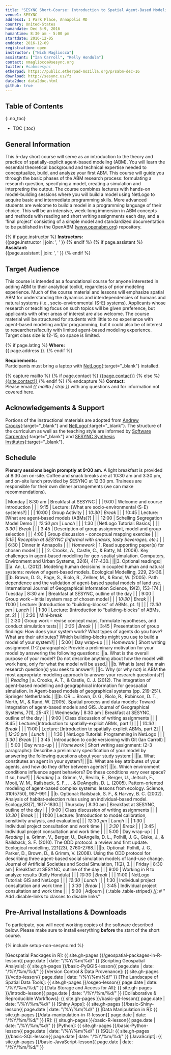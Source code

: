 ```yaml
---
title: "SESYNC Short-Course: Introduction to Spatial Agent-Based Modeling"
venue1: SESYNC
address1: 1 Park Place, Annapolis MD
country: United-States
humandate: Dec 5-9, 2016
humantime: 8:30 am - 5:00 pm
startdate: 2016-12-05
enddate: 2016-12-09
registration: open
instructor: ["Nick Magliocca"]
assistant: ["Ian Carroll", "Kelly Hondula"]
contact: nmagliocca@sesync.org
twitter: #sabmsesync
etherpad: https://public.etherpad-mozilla.org/p/sabm-dec-16
download: http://sesync.us/fz
data2doc: data2doc.html
github: true
---
```


[//]: # " Edit the values in the parameter block above to be appropriate for your bootcamp. "
[//]: # " Please use three-letter month names for the 'humandate' field. "

## Table of Contents
{:.no_toc}

* TOC
{:toc}

## General Information

This 5-day short course will serve as an introduction to the theory and practice of spatially-explicit agent-based modeling (ABM). You will learn the essential theoretical background and technical expertise needed to conceptualize, build, and analyze your first ABM. This course will guide you through the basic phases of the ABM research process: formulating a research question, specifying a model, creating a simulation and interpreting the output. The course combines lectures with hands-on model-building sessions where you will build a model using NetLogo to acquire basic and intermediate programming skills. More advanced students are welcome to build a model in a programming language of their choice. This will be an intensive, week-long immersion in ABM concepts and methods with reading and short writing assignments each day, and a ‘final project’ consisting of a simple model and standardized documentation to be published in the OpenABM (www.openabm.org) repository.

[//]: # " This block displays the instructors' names if they are available. "

{% if page.instructor %}
  **Instructors:**  
  {{page.instructor | join: ', ' }}
{% endif %}
{% if page.assistant %}
  **Assistant:**  
  {{page.assistant | join: ', ' }}
{% endif %}

[//]: # " Modify this block to reflect the target audience for your bootcamp. "
[//]: # " In particular, if it is only open to people from a particular institution, "
[//]: # " or if specialized prerequisite knowledge is required, please mention that. "

## Target Audience

This course is intended as a foundational course for anyone interested in adding ABM to their analytical toolkit, regardless of prior modeling experience. Much of the course material and lessons will emphasize spatial ABM for understanding the dynamics and interdependencies of humans and natural systems (i.e., socio-environmental (S-E) systems). Applicants whose research or teaching focus on such topics will be given preference, but applicants with other areas of interest are also welcome. The course material will be structured for students with little to no experience with agent-based modeling and/or programming, but it could also be of interest to researchers/faculty with limited agent-based modeling experience. Target class size is 12-15, so space is limited. 

[//]: # " This block displays the address and links to a map showing directions. "
{% if page.latlng %}
  **Where:**  
  {{ page.address }}.
{% endif %}

[//]: # " Modify the block below if there are any special requirements. "

**Requirements:**  
Participants must bring a laptop with [NetLogo](https://ccl.northwestern.edu/netlogo/){:target="_blank"} installed.

[//]: # " The following block automatically inserts a contact email address if one has been specified for the page. "
[//]: # " If one hasn't, this block inserts the generic contact address for Software Carpentry. "

{% capture mailto %}
  {% if page.contact %}
    <a href='mailto:{{page.contact}}'>{{page.contact}}</a>
  {% else %}
    <a href='mailto:{{site.contact}}'>{{site.contact}}</a>
  {% endif %}
{% endcapture %}
**Contact:**  
Please email *{{ mailto | strip }}* with any questions and for information not covered here.

## Acknowledgements & Support
Portions of the instructional materials are adopted from [Andrew Crooks](http://www.gisagents.org/){:target="_blank"} and [NetLogo](https://ccl.northwestern.edu/netlogo/){:target="_blank"}.
The structure of the curriculum as well as the teaching style are informed by [Software Carpentry](http://software-carpentry.org){:target="_blank"} and [SESYNC Synthesis Institutes](https://github.com/SESYNC-ci){:target="_blank"}.


[//]: # " Edit this block to show the syllabus and schedule for your bootcamp. "

## Schedule

**Plenary sessions begin promptly at 9:00 am.** A light breakfast is provided at 8:30 am on-site. Coffee and snack breaks are at 10:30 am and 3:30 pm, and on-site lunch provided by SESYNC at 12:30 pm. Trainees are responsible for their own dinner arrangements (we can make recommendations).

| Monday    | 8:30 am	 | Breakfast at SESYNC													|
|           | 9:00       | Welcome and course introduction                                      |
|           | 9:15       | Lecture: [What are socio-environmental (S-E) systems?]               |
|			| 10:00		 | Group Activity
|           | *10:30*    | *Break*                                                              |
|           | 10:45      | Lecture: [What are agent-based models (ABMs)?]                       |
|			| 12:00		 | Schelling Segregation Model Demo
|           | *12:30 pm* | *Lunch*                                                              |
|           | 1:30       | [NetLogo Tutorial: Basics]				                            |
|           | *3:30*     | *Break*                                                              |
|           | 3:45       | Description of group assignment, model and group selection           |
|			| 4:00		 | Group discussion - conceptual mapping exercise						|
|           | *5:15*     | *Reception at SESYNC (informal with snacks, tasty beverages, etc.)*  |
|           | 6:30       | Dinner in Annapolis												    |
|			| *Homework* | 1. Read supporting paper(s) for chosen model							|
|			|			 | 2. Crooks, A., Castle, C., & Batty, M. (2008). Key challenges in agent-based modelling for geo-spatial simulation. Computers, Environment and Urban Systems, 32(6), 417-430.|
|||3. Optional readings:|
|||a. An, L. (2012). Modeling human decisions in coupled human and natural systems: review of agent-based models. Ecological Modelling, 229, 25-36.|
|||b. Brown, D. G., Page, S., Riolo, R., Zellner, M., & Rand, W. (2005). Path dependence and the validation of agent-based spatial models of land use. International Journal of Geographical Information Science, 19(2), 153-174.|
| Tuesday   | 8:30 am	 | Breakfast at SESYNC, outline of the day								|
|           | 9:00       | Group work – initial system map of chosen model                      |
|           | *10:30*    | *Break*                                                              |
|           | 11:00      | Lecture: [Introduction to “building-blocks” of ABMs, pt. 1]        	|
|           | *12:30 pm* | *Lunch*                                                              |
|           | 1:30       | Lecture: [Introduction to “building-blocks” of ABMs, pt. 2]			|
|			| 2:20		 | Mini-break		
|           | 2:30       | Group work – revise concept maps, formulate hypotheses, and conduct simulation tests|
|           | *3:30*     | *Break*                                                              |
|           | 3:45       | Presentation of group findings: How does your system work? What types of agents do you have? What are their attributes? Which building-blocks might you use to build a model of your system?|
|			| 5:00		 | Day wrap-up															|
|			| *Homework* | Short writing assignment (1-2 paragraphs): Provide a preliminary motivation for your model by answering the following questions:
|||a.	What is the overall purpose of your model? Do not describe anything about how the model will work here, only for what the model will be used.|
|||b.	What is (are) the main research question(s) you seek to answer?|
|||c.	Why (or why not) is ABM the most appropriate modeling approach to answer your research question(s)?|
|			| *Reading*  | a.	Crooks, A. T., & Castle, C. J. (2012). The integration of agent-based modelling and geographical information for geospatial simulation. In Agent-based models of geographical systems (pp. 219-251). Springer Netherlands.|
|||b.	OR … Brown, D. G., Riolo, R., Robinson, D. T., North, M., & Rand, W. (2005). Spatial process and data models: Toward integration of agent-based models and GIS. Journal of Geographical Systems, 7(1), 25-47.|
| Wednesday | 8:30 am	 | Breakfast at SESYNC, outline of the day								|
|           | 9:00       | Class discussion of writing assignments		                        |
|			| 9:45		 | Lecture:[Introduction to spatially-explicit ABMs, part 1]			|
|           | *10:30*    | *Break*                                                              |
|           | 11:00      | Lecture: [Introduction to spatially-explicit ABMs, part 2]        	|
|           | *12:30 pm* | *Lunch*                                                              |
|           | 1:30       | NetLogo Tutorial: Programming in NetLogo								|
|           | *3:30*     | *Break*                                                              |
|           | 3:45       | Introduction to code versioning with Git (Ian Carroll)		        |
|			| 5:00		 | Day wrap-up															|
|			| *Homework* | Short writing assignment: (2-3 paragraphs): Describe a preliminary specification of your model by answering the following questions about your study system:|
|||a.	What constitutes an agent in your system?|
|||b.	What are key attributes of your agents, and how do they differ between agents?|
|||c.	Which environment conditions influence agent behaviors? Do these conditions vary over space? If so, how?|
|			| *Reading*  | a.	Grimm, V., Revilla, E., Berger, U., Jeltsch, F., Mooij, W. M., Railsback, S. F., ... & DeAngelis, D. L. (2005). Pattern-oriented modeling of agent-based complex systems: lessons from ecology. Science, 310(5750), 987-991.|
|||b.	Optional: Railsback, S. F., & Harvey, B. C. (2002). Analysis of habitat-selection rules using an individual-based model. Ecology,83(7), 1817-1830.|
| Thursday  | 8:30 am	 | Breakfast at SESYNC, outline of the day								|
|			| 9:00       | Class discussion of writing assignments                              |
|           | *10:30*    | *Break*                                                              |
|           | 11:00      | Lecture: [Introduction to model calibration, sensitivity analysis, and evaluation]|
|           | *12:30 pm* | *Lunch*                                                              |
|           | 1:30       | Individual project consultation and work time                        |
|           | *3:30*     | *Break*                                                              |
|           | 3:45       | Individual project consultation and work time                        |
|			| 5:00		 | Day wrap-up															|
|			| *Reading*  | a.	Grimm, V., Berger, U., DeAngelis, D. L., Polhill, J. G., Giske, J., & Railsback, S. F. (2010). The ODD protocol: a review and first update. Ecological modelling, 221(23), 2760-2768.|
|||b.	Optional: Polhill, J. G., Parker, D., Brown, D., & Grimm, V. (2008). Using the ODD protocol for describing three agent-based social simulation models of land-use change. Journal of Artificial Societies and Social Simulation, 11(2), 3.|
| Friday    | 8:30 am	 | Breakfast at SESYNC, outline of the day								|
|			| 9:00       | Working in R to analyze results (Kelly Hondula)			        |
|           | *10:30*    | *Break*                                                              |
|			| 11:00      | NetLogo Tutorial: GIS and NetLogo          							|
|           | *12:30*    | *Lunch*                                                              |
|           | 1:30       | Individual project consultation and work time                        |
|           | *3:30*     | *Break*                                                              |
|           | 3:45       | Individual project consultation and work time                        |
|			| 5:00 		 | Adjourn																|
{:.table .table-striped}
[//]: # " Add .disable-links to classes to disable links"

## Pre-Arrival Installations & Downloads

To participate, you will need working copies of the software described below.
Please make sure to install everything **before** the start of the short course.

[//]: # " Choose or create setup instructions in _includes to reflect your bootcamp. "

{% include setup-non-sesync.md %}

[//]: # " Hyperlinks "

[Geospatial Packages in R]: {{ site.gh-pages }}/geospatial-packages-in-R-lesson{{ page.date | date: "/%Y/%m/%d/" }}
[Scripting Geospatial Analysis]: {{ site.gh-pages }}/basic-PyQGIS-lesson{{ page.date | date: "/%Y/%m/%d/" }}
[Version Control & Data Provenance]: {{ site.gh-pages }}/vcdp-lesson{{ page.date | date: "/%Y/%m/%d/" }}
[The Landscape of Spatial Data Tools]: {{ site.gh-pages }}/osgeo-lesson{{ page.date | date: "/%Y/%m/%d/" }}
[Data Storage and Access for All]: {{ site.gh-pages }}/introdb-lesson{{ page.date | date: "/%Y/%m/%d/" }}
[Collaborative & Reproducible Workflows]: {{ site.gh-pages }}/basic-git-lesson{{ page.date | date: "/%Y/%m/%d/" }}
[Shiny Apps]: {{ site.gh-pages }}/basic-Shiny-lesson{{ page.date | date: "/%Y/%m/%d/" }}
[Data Manipulation in R]: {{ site.gh-pages }}/data-manipulation-in-R-lesson{{ page.date | date: "/%Y/%m/%d/" }}
[R]: {{ site.gh-pages }}/basic-R-lesson{{ page.date | date: "/%Y/%m/%d/" }}
[Python]: {{ site.gh-pages }}/basic-Python-lesson{{ page.date | date: "/%Y/%m/%d/" }}
[SQL]: {{ site.gh-pages }}/basic-SQL-lesson{{ page.date | date: "/%Y/%m/%d/" }}
[JavaScript]: {{ site.gh-pages }}/basic-JavaScript-lesson{{ page.date | date: "/%Y/%m/%d/" }}
